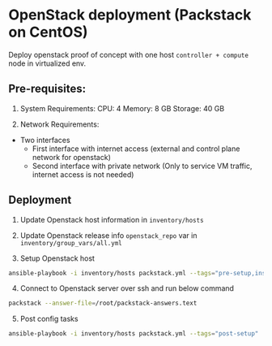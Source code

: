 # OpenStack deployment (Packstack on CentOS)

Deploy openstack proof of concept with one host `controller + compute` node in virtualized env.

## Pre-requisites:

1. System Requirements:
CPU: 4
Memory: 8 GB
Storage: 40 GB

2. Network Requirements:
- Two interfaces
  - First interface with internet access (external and control plane network for openstack)
  - Second interface with private network (Only to service VM traffic, internet access is not needed)


## Deployment

1. Update Openstack host information in `inventory/hosts`

2. Update Openstack release info `openstack_repo` var in `inventory/group_vars/all.yml`

3. Setup Openstack host
```bash
ansible-playbook -i inventory/hosts packstack.yml --tags="pre-setup,install-openstack"
```

4. Connect to Openstack server over ssh and run below command
```bash
packstack --answer-file=/root/packstack-answers.text
```

5. Post config tasks
```bash
ansible-playbook -i inventory/hosts packstack.yml --tags="post-setup"
```
